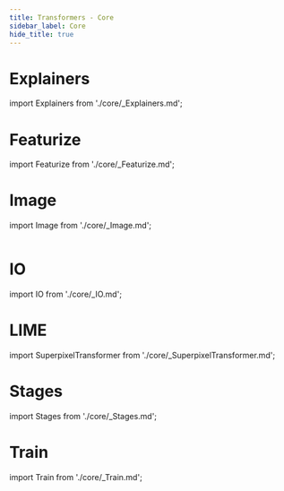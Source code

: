 ```yaml
---
title: Transformers - Core
sidebar_label: Core
hide_title: true
---
```


# Explainers

import Explainers from './core/_Explainers.md';

<Explainers/>

# Featurize

import Featurize from './core/_Featurize.md';

<Featurize/>

# Image

import Image from './core/_Image.md';

<Image/>

# IO

import IO from './core/_IO.md';

<IO/>

# LIME

import SuperpixelTransformer from './core/_SuperpixelTransformer.md';

<SuperpixelTransformer/>

# Stages

import Stages from './core/_Stages.md';

<Stages/>

# Train

import Train from './core/_Train.md';

<Train/>

